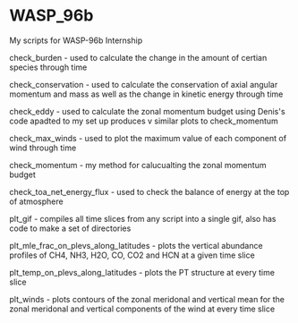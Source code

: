 # WASP_96b
My scripts for WASP-96b Internship

check_burden - used to calculate the change in the amount of certian species through time

check_conservation - used to calculate the conservation of axial angular momentum and mass as well as the change in kinetic energy through time

check_eddy - used to calculate the zonal momentum budget using Denis's code apadted to my set up produces v similar plots to check_momentum

check_max_winds - used to plot the maximum value of each component of wind through time 

check_momentum - my method for calucualting the zonal momentum budget

check_toa_net_energy_flux - used to check the balance of energy at the top of atmosphere

plt_gif - compiles all time slices from any script into a single gif, also has code to make a set of directories

plt_mle_frac_on_plevs_along_latitudes - plots the vertical abundance profiles of CH4, NH3, H2O, CO, CO2 and HCN at a given time slice

plt_temp_on_plevs_along_latitudes - plots the PT structure at every time slice

plt_winds - plots contours of the zonal meridonal and vertical mean for the zonal meridonal and vertical components of the wind at every time slice
